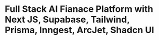 # Full Stack AI Fianace Platform with Next JS, Supabase, Tailwind, Prisma, Inngest, ArcJet, Shadcn UI
